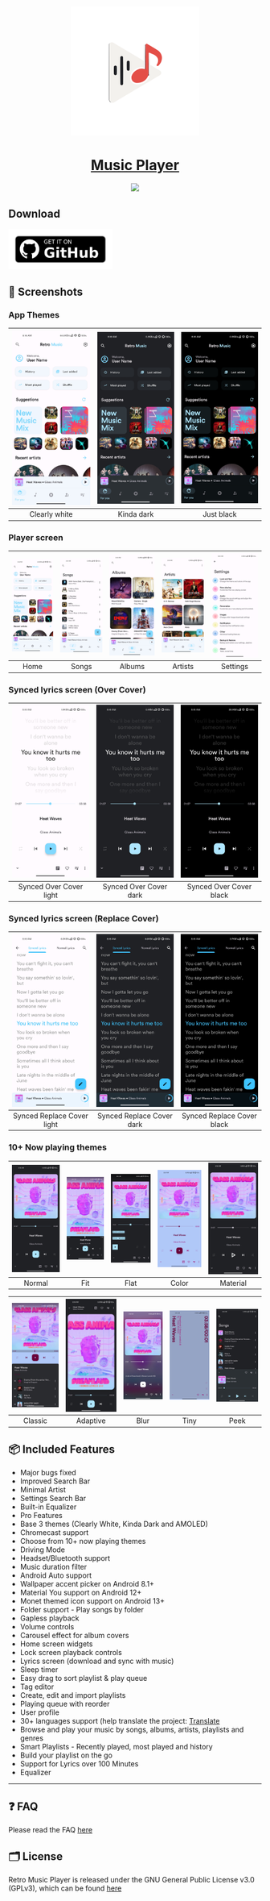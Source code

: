 <p align="center">
  <a href="https://github.com/Sergey842248/Music/">
    <img src="app\src\main\ic_launcher.svg" height="256">
    <h1 align="center">Music Player</h1>
  </a>
</p>
<p align="center">
  <a href="https://github.com/Sergey842248/Music/" style="text-decoration:none" area-label="Android">
    <img src="https://img.shields.io/badge/Platform-Android-green.svg">
  </a>


</p>


## Download
[<img src="https://raw.githubusercontent.com/Sergey842248/Music/refs/heads/main/app/src/main/assets/get-it-on-github.png"
      alt='Get it on GitHub'
      height="80">](https://github.com/Sergey842248/Music/releases/latest)

## 📱 Screenshots
### App Themes
| <img src="fastlane/metadata/android/en-US/images/phoneScreenshots/2.jpg" width="200"/> | <img src="fastlane/metadata/android/en-US/images/phoneScreenshots/3.jpg" width="200"/> | <img src="fastlane/metadata/android/en-US/images/phoneScreenshots/4.jpg" width="200"/> |
|:---:|:---:|:---:|
|Clearly white| Kinda dark | Just black|

### Player screen
| <img src="fastlane/metadata/android/en-US/images/phoneScreenshots/2.jpg" width="200"/>| <img src="fastlane/metadata/android/en-US/images/phoneScreenshots/5.jpg" width="200"/>| <img src="fastlane/metadata/android/en-US/images/phoneScreenshots/6.jpg" width="200"/>| <img src="fastlane/metadata/android/en-US/images/phoneScreenshots/7.jpg" width="200"/>| <img src="fastlane/metadata/android/en-US/images/phoneScreenshots/8.jpg" width="200"/>|
|:---:|:---:|:---:|:---:|:---:|
| Home | Songs | Albums | Artists | Settings |

### Synced lyrics screen (Over Cover)
| <img src="screenshots/synced_over_light.jpg" width="200"/>| <img src="screenshots/synced_over_dark.jpg" width="200"/>| <img src="screenshots/synced_over_black.jpg" width="200"/>|
|:---:|:---:|:---:|
| Synced Over Cover light | Synced Over Cover dark | Synced Over Cover black |

### Synced lyrics screen (Replace Cover)
| <img src="screenshots/synced_replace_light.jpg" width="200"/>| <img src="screenshots/synced_replace_dark.jpg" width="200"/>| <img src="screenshots/synced_replace_black.jpg" width="200"/>|
|:---:|:---:|:---:|
| Synced Replace Cover light | Synced Replace Cover dark | Synced Replace Cover black |

### 10+ Now playing themes
| <img src="fastlane/metadata/android/en-US/images/phoneScreenshots/1.jpg" width="200"/>	|<img src="screenshots/fit.jpg" width="200"/>|   <img src="screenshots/flat.jpg" width="200"/>  	|    <img src="screenshots/color.jpg" width="200"/> 	|     <img src="screenshots/material.jpg" width="200"/>	|
|:-----:	|:-----:	|:-----:	|:-----:	|:-----:	|
| Normal 	| Fit 	| Flat 	| Color 	| Material 	|

| <img src="screenshots/classic.jpg" width="200"/>	|<img src="screenshots/adaptive.jpg" width="200"/>|   <img src="screenshots/blur.jpg" width="200"/>  	|    <img src="screenshots/tiny.jpg" width="200"/> 	|     <img src="screenshots/peek.jpg" width="200"/>	|
|:-----:	|:-----:	|:-----:	|:-----:	|:-----:	|
| Classic 	| Adaptive 	| Blur 	| Tiny 	| Peek 	|

## 📦 Included Features
- Major bugs fixed
- Improved Search Bar
- Minimal Artist
- Settings Search Bar
- Built-in Equalizer
- Pro Features
-  Base 3 themes (Clearly White, Kinda Dark and AMOLED)
-  Chromecast support
-  Choose from 10+ now playing themes
-  Driving Mode
-  Headset/Bluetooth support
-  Music duration filter
-  Android Auto support
-  Wallpaper accent picker on Android 8.1+
-  Material You support on Android 12+
-  Monet themed icon support on Android 13+
-  Folder support - Play songs by folder
-  Gapless playback
-  Volume controls
-  Carousel effect for album covers
-  Home screen widgets
-  Lock screen playback controls
-  Lyrics screen (download and sync with music)
-  Sleep timer
-  Easy drag to sort playlist & play queue
-  Tag editor
-  Create, edit and import playlists
-  Playing queue with reorder
-  User profile
-  30+ languages support (help translate the project: [Translate](https://github.com/Sergey842248/Music/blob/main/CONTRIBUTING.md)
-  Browse and play your music by songs, albums, artists, playlists and
  genres
-  Smart Playlists - Recently played, most played and history
-  Build your playlist on the go
-  Support for Lyrics over 100 Minutes
- Equalizer

___


## ❓ FAQ
Please read the FAQ [here](https://github.com/Sergey842248/Music/blob/main/FAQ.md)

## 🗂️ License

Retro Music Player is released under the GNU General Public License v3.0
(GPLv3), which can be found [here](LICENSE.md)
